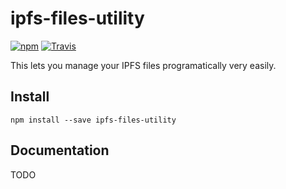 # ipfs-files-utility

[![npm](https://img.shields.io/npm/v/ipfs-files-utility.svg?style=flat-square)](https://www.npmjs.com/package/ipfs-files-utility)
[![Travis](https://img.shields.io/travis/hacdias/ipfs-files-utility.svg?style=flat-square)](https://travis-ci.org/hacdias/ipfs-files-utility)

This lets you manage your IPFS files programatically very easily.

## Install

```
npm install --save ipfs-files-utility
```

## Documentation

TODO